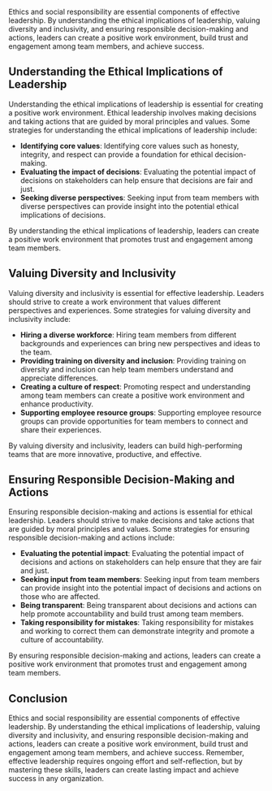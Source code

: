 
Ethics and social responsibility are essential components of effective leadership. By understanding the ethical implications of leadership, valuing diversity and inclusivity, and ensuring responsible decision-making and actions, leaders can create a positive work environment, build trust and engagement among team members, and achieve success.

Understanding the Ethical Implications of Leadership
----------------------------------------------------

Understanding the ethical implications of leadership is essential for creating a positive work environment. Ethical leadership involves making decisions and taking actions that are guided by moral principles and values. Some strategies for understanding the ethical implications of leadership include:

- **Identifying core values**: Identifying core values such as honesty, integrity, and respect can provide a foundation for ethical decision-making.
- **Evaluating the impact of decisions**: Evaluating the potential impact of decisions on stakeholders can help ensure that decisions are fair and just.
- **Seeking diverse perspectives**: Seeking input from team members with diverse perspectives can provide insight into the potential ethical implications of decisions.

By understanding the ethical implications of leadership, leaders can create a positive work environment that promotes trust and engagement among team members.

Valuing Diversity and Inclusivity
---------------------------------

Valuing diversity and inclusivity is essential for effective leadership. Leaders should strive to create a work environment that values different perspectives and experiences. Some strategies for valuing diversity and inclusivity include:

- **Hiring a diverse workforce**: Hiring team members from different backgrounds and experiences can bring new perspectives and ideas to the team.
- **Providing training on diversity and inclusion**: Providing training on diversity and inclusion can help team members understand and appreciate differences.
- **Creating a culture of respect**: Promoting respect and understanding among team members can create a positive work environment and enhance productivity.
- **Supporting employee resource groups**: Supporting employee resource groups can provide opportunities for team members to connect and share their experiences.

By valuing diversity and inclusivity, leaders can build high-performing teams that are more innovative, productive, and effective.

Ensuring Responsible Decision-Making and Actions
------------------------------------------------

Ensuring responsible decision-making and actions is essential for ethical leadership. Leaders should strive to make decisions and take actions that are guided by moral principles and values. Some strategies for ensuring responsible decision-making and actions include:

- **Evaluating the potential impact**: Evaluating the potential impact of decisions and actions on stakeholders can help ensure that they are fair and just.
- **Seeking input from team members**: Seeking input from team members can provide insight into the potential impact of decisions and actions on those who are affected.
- **Being transparent**: Being transparent about decisions and actions can help promote accountability and build trust among team members.
- **Taking responsibility for mistakes**: Taking responsibility for mistakes and working to correct them can demonstrate integrity and promote a culture of accountability.

By ensuring responsible decision-making and actions, leaders can create a positive work environment that promotes trust and engagement among team members.

Conclusion
----------

Ethics and social responsibility are essential components of effective leadership. By understanding the ethical implications of leadership, valuing diversity and inclusivity, and ensuring responsible decision-making and actions, leaders can create a positive work environment, build trust and engagement among team members, and achieve success. Remember, effective leadership requires ongoing effort and self-reflection, but by mastering these skills, leaders can create lasting impact and achieve success in any organization.
